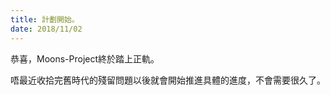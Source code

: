 ```yaml
---
title: 計劃開始。
date: 2018/11/02
---
```


恭喜，Moons-Project終於踏上正軌。

唔最近收拾完舊時代的殘留問題以後就會開始推進具體的進度，不會需要很久了。
